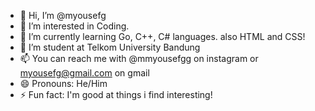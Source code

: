 - 👋 Hi, I’m @myousefg
- 👀 I’m interested in Coding.
- 🌱 I’m currently learning Go, C++, C# languages. also HTML and CSS!
- 💞️ I’m student at Telkom University Bandung
- 📫 You can reach me with @mmyousefgg on instagram or myousefg@gmail.com on gmail
- 😄 Pronouns: He/Him
- ⚡ Fun fact: I'm good at things i find interesting!

<!---
myousefg/myousefg is a ✨ special ✨ repository because its `README.md` (this file) appears on your GitHub profile.
You can click the Preview link to take a look at your changes.
--->
